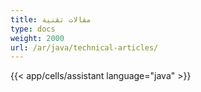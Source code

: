 ```yaml
---
title: مقالات تقنية
type: docs
weight: 2000
url: /ar/java/technical-articles/
---
```


{{< app/cells/assistant language="java" >}}
